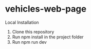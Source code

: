 # vehicles-web-page
Local Installation

1. Clone this repository
2. Run npm install in the project folder
3. Run npm run dev
